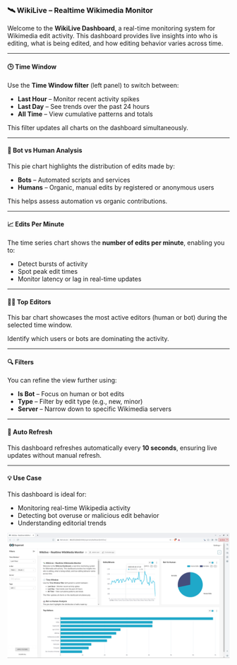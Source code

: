 ### 🛰️ WikiLive – Realtime Wikimedia Monitor

Welcome to the **WikiLive Dashboard**, a real-time monitoring system for Wikimedia edit activity. This dashboard provides live insights into who is editing, what is being edited, and how editing behavior varies across time.

---

#### 🕒 **Time Window**
Use the **Time Window filter** (left panel) to switch between:
- **Last Hour** – Monitor recent activity spikes  
- **Last Day** – See trends over the past 24 hours  
- **All Time** – View cumulative patterns and totals  

This filter updates all charts on the dashboard simultaneously.

---

#### 🤖 **Bot vs Human Analysis**
This pie chart highlights the distribution of edits made by:
- **Bots** – Automated scripts and services  
- **Humans** – Organic, manual edits by registered or anonymous users  

This helps assess automation vs organic contributions.

---

#### 📈 **Edits Per Minute**
The time series chart shows the **number of edits per minute**, enabling you to:
- Detect bursts of activity  
- Spot peak edit times  
- Monitor latency or lag in real-time updates  

---

#### 🧑‍💻 **Top Editors**
This bar chart showcases the most active editors (human or bot) during the selected time window.

Identify which users or bots are dominating the activity.

---

#### 🔍 **Filters**
You can refine the view further using:
- **Is Bot** – Focus on human or bot edits  
- **Type** – Filter by edit type (e.g., new, minor)  
- **Server** – Narrow down to specific Wikimedia servers  

---

#### 📡 **Auto Refresh**
This dashboard refreshes automatically every **10 seconds**, ensuring live updates without manual refresh.

---

#### 💡 Use Case
This dashboard is ideal for:
- Monitoring real-time Wikipedia activity  
- Detecting bot overuse or malicious edit behavior  
- Understanding editorial trends  

![alt text](image.png)